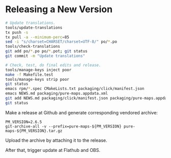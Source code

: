 Releasing a New Version
=======================

```bash
# Update translations.
tools/update-translations
tx push -s
tx pull -a --minimum-perc=85
sed -i "s/charset=CHARSET/charset=UTF-8/" po/*.po
tools/check-translations
git add po/*.po po/*.pot; git status
git commit -m "Update translations"

# Check, test, do final edits and release.
tools/manage-keys inject poor
make -f Makefile.test
tools/manage-keys strip poor
git status
emacs rpm/*.spec CMakeLists.txt packaging/click/manifest.json
emacs NEWS.md packaging/pure-maps.appdata.xml
git add NEWS.md packaging/click/manifest.json packaging/pure-maps.appdata.xml CMakeLists.txt rpm/harbour-pure-maps.spec
git status
```

Make a release at Github and generate corresponding vendored archive:

```
PM_VERSION=2.6.5
git-archive-all -v --prefix=pure-maps-${PM_VERSION} pure-maps-${PM_VERSION}.tar.gz
```

Upload the archive by attaching it to the release.

After that, trigger update at Flathub and OBS.
